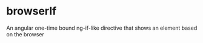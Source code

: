 # browserIf
An angular one-time bound ng-if-like directive that shows an element based on the browser
